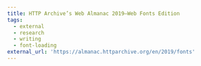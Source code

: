 ```yaml
---
title: HTTP Archive’s Web Almanac 2019—Web Fonts Edition
tags:
  - external
  - research
  - writing
  - font-loading
external_url: 'https://almanac.httparchive.org/en/2019/fonts'
---
```


